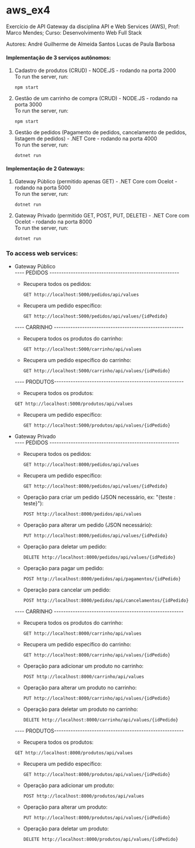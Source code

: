 # aws_ex4
Exercício de API Gateway da disciplina API e Web Services (AWS), Prof: Marco Mendes; Curso: Desenvolvimento Web Full Stack

Autores: 
André Guilherme de Almeida Santos
Lucas de Paula Barbosa

#### Implementação de 3 serviços autônomos:  
1. Cadastro de produtos (CRUD) - NODE.JS - rodando na porta 2000  
To run the server, run:
    ```
    npm start
    ```
2. Gestão de um carrinho de compra (CRUD) - NODE.JS - rodando na porta 3000  
To run the server, run:
    ```
    npm start
    ```
3. Gestão de pedidos (Pagamento de pedidos, cancelamento de pedidos, listagem de pedidos) - .NET Core - rodando na porta 4000  
    To run the server, run:
    ```
    dotnet run
    ```

#### Implementação de 2 Gateways:
1. Gateway Público (permitido apenas GET) - .NET Core com Ocelot - rodando na porta 5000  
    To run the server, run:
    ```
    dotnet run
    ```
2. Gateway Privado (permitido GET, POST, PUT, DELETE) - .NET Core com Ocelot - rodando na porta 8000  
    To run the server, run:
    ```
    dotnet run
    ```

### To access web services:  

* Gateway Público  
  ---- PEDIDOS -------------------------------------------------------
  * Recupera todos os pedidos:
    ```
    GET http://localhost:5000/pedidos/api/values
    ```
  * Recupera um pedido específico:
    ```
    GET http://localhost:5000/pedidos/api/values/{idPedido}
    ```
  ---- CARRINHO -------------------------------------------------------    
  * Recupera todos os produtos do carrinho:
    ```
    GET http://localhost:5000/carrinho/api/values
    ```
  * Recupera um pedido específico do carrinho:
    ```
    GET http://localhost:5000/carrinho/api/values/{idPedido}
    ```
   ---- PRODUTOS------------------------------------------------------- 
   * Recupera todos os produtos:
    ```
    GET http://localhost:5000/produtos/api/values
    ```
  * Recupera um pedido específico:
    ```
    GET http://localhost:5000/produtos/api/values/{idPedido}
    ```
    
* Gateway Privado  
  ---- PEDIDOS -------------------------------------------------------
  * Recupera todos os pedidos:
    ```
    GET http://localhost:8000/pedidos/api/values
    ```
  * Recupera um pedido específico:
    ```
    GET http://localhost:8000/pedidos/api/values/{idPedido}
    ```
  * Operação para criar um pedido (JSON necessário, ex: "{teste : teste}"):
    ```
    POST http://localhost:8000/pedidos/api/values
    ```
  * Operação para alterar um pedido (JSON necessário):
    ```
    PUT http://localhost:8000/pedidos/api/values/{idPedido}
    ```
  * Operação para deletar um pedido:
    ```
    DELETE http://localhost:8000/pedidos/api/values/{idPedido}
    ```
  * Operação para pagar um pedido:
    ```
    POST http://localhost:8000/pedidos/api/pagamentos/{idPedido}
    ```    
   * Operação para cancelar um pedido:
        ```
        POST http://localhost:8000/pedidos/api/cancelamentos/{idPedido}
        ```   
   ---- CARRINHO -------------------------------------------------------    
  * Recupera todos os produtos do carrinho:
    ```
    GET http://localhost:8000/carrinho/api/values
    ```
  * Recupera um pedido específico do carrinho:
    ```
    GET http://localhost:8000/carrinho/api/values/{idPedido}
    ```
  * Operação para adicionar um produto no carrinho:
    ```
    POST http://localhost:8000/carrinho/api/values
    ```
  * Operação para alterar um produto no carrinho:
    ```
    PUT http://localhost:8000/carrinho/api/values/{idPedido}
    ```
  * Operação para deletar um produto no carrinho:
    ```
    DELETE http://localhost:8000/carrinho/api/values/{idPedido}
    ```
   ---- PRODUTOS------------------------------------------------------- 
   * Recupera todos os produtos:
    ```
    GET http://localhost:8000/produtos/api/values
    ```
  * Recupera um pedido específico:
    ```
    GET http://localhost:8000/produtos/api/values/{idPedido}
    ```
  * Operação para adicionar um produto:
    ```
    POST http://localhost:8000/produtos/api/values
    ```
  * Operação para alterar um produto:
    ```
    PUT http://localhost:8000/produtos/api/values/{idPedido}
    ```
  * Operação para deletar um produto:
    ```
    DELETE http://localhost:8000/produtos/api/values/{idPedido}
    ```
    


